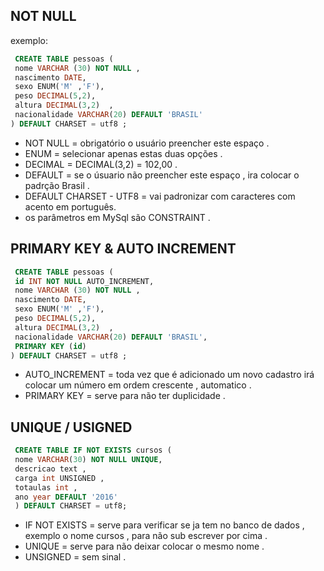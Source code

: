 ## NOT NULL

<p>exemplo:</p>

```sql
 CREATE TABLE pessoas (
 nome VARCHAR (30) NOT NULL ,
 nascimento DATE,
 sexo ENUM('M' ,'F'),
 peso DECIMAL(5,2),
 altura DECIMAL(3,2)  ,
 nacionalidade VARCHAR(20) DEFAULT 'BRASIL'
) DEFAULT CHARSET = utf8 ;
```

* NOT NULL = obrigatório o usuário preencher este espaço .
* ENUM = selecionar apenas estas duas opções .
* DECIMAL  = DECIMAL(3,2) = 102,00 .
* DEFAULT = se o úsuario não preencher este espaço , ira colocar o padrção Brasil .
* DEFAULT CHARSET - UTF8 = vai padronizar com caracteres com acento em português.
* os parâmetros em MySql são CONSTRAINT .

## PRIMARY KEY & AUTO INCREMENT  

```sql
 CREATE TABLE pessoas (
 id INT NOT NULL AUTO_INCREMENT,
 nome VARCHAR (30) NOT NULL ,
 nascimento DATE,
 sexo ENUM('M' ,'F'),
 peso DECIMAL(5,2),
 altura DECIMAL(3,2)  ,
 nacionalidade VARCHAR(20) DEFAULT 'BRASIL',
 PRIMARY KEY (id)
) DEFAULT CHARSET = utf8 ;
```

* AUTO_INCREMENT = toda vez que é adicionado um novo cadastro irá colocar um número em ordem crescente , automatico  .
* PRIMARY KEY = serve para não ter duplicidade .

## UNIQUE  /  USIGNED 

```sql 
 CREATE TABLE IF NOT EXISTS cursos (
 nome VARCHAR(30) NOT NULL UNIQUE,
 descricao text ,
 carga int UNSIGNED ,
 totaulas int ,
 ano year DEFAULT '2016'
 ) DEFAULT CHARSET = utf8;
```
* IF NOT EXISTS = serve para verificar se ja tem no banco de dados , exemplo o nome cursos , para não sub escrever por cima .
* UNIQUE = serve para não deixar colocar o mesmo nome .
* UNSIGNED = sem sinal .

